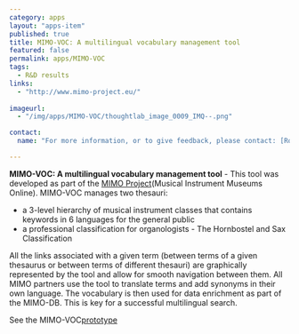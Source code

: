 ```yaml
---
category: apps
layout: "apps-item"
published: true
title: MIMO-VOC: A multilingual vocabulary management tool
featured: false
permalink: apps/MIMO-VOC
tags: 
  - R&D results
links: 
  - "http://www.mimo-project.eu/"
  
imageurl: 
  - "/img/apps/MIMO-VOC/thoughtlab_image_0009_IMQ--.png"

contact: 
  name: "For more information, or to give feedback, please contact: [Rodolphe Bailly](rbailly@cite-musique.fr?subject=Europeana%20ThoughtLab:%20MIMO-VOC)"

---
```

**MIMO-VOC: A multilingual vocabulary management tool** - This tool was developed as part of the [MIMO Project](http://www.mimo-project.eu/)(Musical Instrument Museums Online). MIMO-VOC manages two thesauri:
* a 3-level hierarchy of musical instrument classes that contains keywords in 6 languages for the general public
* a professional classification for organologists - The Hornbostel and Sax Classification

All the links associated with a given term (between terms of a given thesaurus or between terms of different thesauri) are graphically represented by the tool and allow for smooth navigation between them. All MIMO partners use the tool to translate terms and add synonyms in their own language. The vocabulary is then used for data enrichment as part of the MIMO-DB. This is key for a successful multilingual search.</p>
	
See the MIMO-VOC[prototype](http://incipioinfodoc.archimed.fr/Idesia/home.aspx?INSTANCE=MIMO&amp;THES=IFD_MIMO_CLASSIF&amp;VIEW=DEFAULT&amp;FORM=0&amp;ACTIVE=TRUE) 


